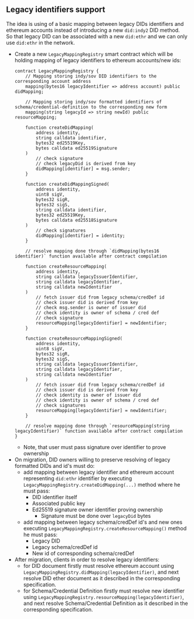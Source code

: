 ## Legacy identifiers support

The idea is using of a basic mapping between legacy DIDs identifiers and ethereum accounts instead of introducing a new
`did:indy2` DID method.  
So that legacy DID can be associated with a new `did:ethr` and we can only use `did:ethr` in the network.

* Create a new `LegacyMappingRegistry` smart contract which will be holding mapping of legacy identifiers to ethereum accounts/new ids:
    ```
    contract LegacyMappingRegistry {
        // Mapping storing indy/sov DID identifiers to the corresponding account address
        mapping(bytes16 legacyIdentifier => address account) public didMapping;
  
        // Mapping storing indy/sov formatted identifiers of schema/credential-definition to the corresponding new form
        mapping(string legacyId => string newId) public resourceMapping;
    
        function createDidMapping(
            address identity,
            string calldata identifier,
            bytes32 ed25519Key,
            bytes calldata ed25519Signature
        )
            // check signature
            // check legacyDid is derived from key
            didMapping[identifier] = msg.sender;
        }
    
        function createDidMappingSigned(
            address identity,
            uint8 sigV,
            bytes32 sigR,
            bytes32 sigS,
            string calldata identifier,
            bytes32 ed25519Key,
            bytes calldata ed25518Signature
        )
            // check signatures
            didMapping[identifier] = identity;
        }
    
        // resolve mapping done through `didMapping(bytes16 identifier)` function available after contract compilation
    
        function createResourceMapping(
            address identity,
            string calldata legacyIssuerIdentifier,
            string calldata legacyIdentifier,
            string calldata newIdentifier
        )
            // fetch issuer did from legacy schema/credDef id 
            // check issuer did is derived from key
            // check msg.sender is owner of issuer did
            // check identity is owner of schema / cred def
            // check signature
            resourceMapping[legacyIdentifier] = newIdentifier;
        }
    
        function createResourceMappingSigned(
            address identity,
            uint8 sigV,
            bytes32 sigR,
            bytes32 sigS,
            string calldata legacyIssuerIdentifier,
            string calldata legacyIdentifier,
            string calldata newIdentifier
        )
            // fetch issuer did from legacy schema/credDef id 
            // check issuer did is derived from key
            // check identity is owner of issuer did
            // check identity is owner of schema / cred def
            // check signatures
            resourceMapping[legacyIdentifier] = newIdentifier;
        }
    
        // resolve mapping done through `resourceMapping(string legacyIdentifier)` function available after contract compilation
    }
    ```
    * Note, that user must pass signature over identifier to prove ownership
* On migration, DID owners willing to preserve resolving of legacy formatted DIDs and id's must do:
    * add mapping between legacy
      identifier and ethereum account representing `did:ethr` identifier by
      executing `LegacyMappingRegistry.createDidMapping(...)` method where he must pass:
        * DID identifier itself
        * Associated public key
        * Ed25519 signature owner identifier proving ownership
            * Signature must be done over `legacyDid` bytes
    * add mapping between legacy schema/credDef id's and new ones executing `LegacyMappingRegistry.createResourceMapping()` method he must pass:
        * Legacy DID
        * Legacy schema/credDef id
        * New id of corresponding schema/credDef
* After migration, clients in order to resolve legacy identifiers:
    * for DID document firstly must resolve ethereum account
      using `LegacyMappingRegistry.didMapping(legacyIdentifier)`, and next resolve DID ether document as it described in the
      corresponding specification.
    * for Schema/Credential Definition firstly must resolve new identifier
      using `LegacyMappingRegistry.resourceMapping(legacyIdentifier)`, and next resolve Schema/Credential Definition as it described in the
      corresponding specification.
